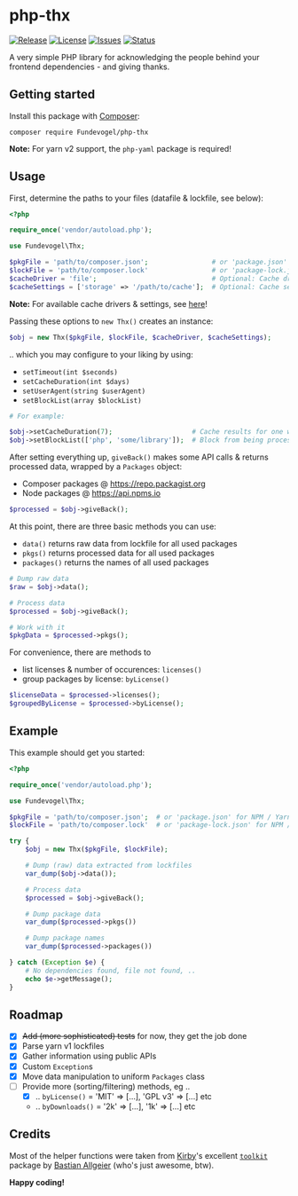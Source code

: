 # php-thx
[![Release](https://img.shields.io/github/release/Fundevogel/php-thx.svg)](https://github.com/Fundevogel/php-thx/releases) [![License](https://img.shields.io/github/license/Fundevogel/php-thx.svg)](https://github.com/Fundevogel/php-thx/blob/main/LICENSE) [![Issues](https://img.shields.io/github/issues/Fundevogel/php-thx.svg)](https://github.com/Fundevogel/php-thx/issues) [![Status](https://travis-ci.org/Fundevogel/php-thx.svg?branch=main)](https://travis-ci.org/Fundevogel/php-thx)

A very simple PHP library for acknowledging the people behind your frontend dependencies - and giving thanks.


## Getting started

Install this package with [Composer](https://getcomposer.org):

```text
composer require Fundevogel/php-thx
```

**Note:**
For yarn v2 support, the `php-yaml` package is required!


## Usage

First, determine the paths to your files (datafile & lockfile, see below):

```php
<?php

require_once('vendor/autoload.php');

use Fundevogel\Thx;

$pkgFile = 'path/to/composer.json';                # or 'package.json' for NPM / Yarn
$lockFile = 'path/to/composer.lock'                # or 'package-lock.json' for NPM / 'yarn.lock' for Yarn
$cacheDriver = 'file';                             # Optional: Cache driver, see below
$cacheSettings = ['storage' => '/path/to/cache'];  # Optional: Cache settings, see below
```

**Note:**
For available cache drivers & settings, see [here](https://github.com/terrylinooo/simple-cache)!

Passing these options to `new Thx()` creates an instance:

```php
$obj = new Thx($pkgFile, $lockFile, $cacheDriver, $cacheSettings);
```

.. which you may configure to your liking by using:

- `setTimeout(int $seconds)`
- `setCacheDuration(int $days)`
- `setUserAgent(string $userAgent)`
- `setBlockList(array $blockList)`

```php
# For example:

$obj->setCacheDuration(7);                    # Cache results for one week
$obj->setBlockList(['php', 'some/library']);  # Block from being processed
```

After setting everything up, `giveBack()` makes some API calls & returns processed data, wrapped by a `Packages` object:

- Composer packages @ https://repo.packagist.org
- Node packages @ https://api.npms.io

```php
$processed = $obj->giveBack();
```

At this point, there are three basic methods you can use:

- `data()` returns raw data from lockfile for all used packages
- `pkgs()` returns processed data for all used packages
- `packages()` returns the names of all used packages

```php
# Dump raw data
$raw = $obj->data();

# Process data
$processed = $obj->giveBack();

# Work with it
$pkgData = $processed->pkgs();
```

For convenience, there are methods to

- list licenses & number of occurences: `licenses()`
- group packages by license: `byLicense()`

```php
$licenseData = $processed->licenses();
$groupedByLicense = $processed->byLicense();
```


## Example

This example should get you started:

```php
<?php

require_once('vendor/autoload.php');

use Fundevogel\Thx;

$pkgFile = 'path/to/composer.json';  # or 'package.json' for NPM / Yarn
$lockFile = 'path/to/composer.lock'  # or 'package-lock.json' for NPM / 'yarn.lock' for Yarn

try {
    $obj = new Thx($pkgFile, $lockFile);

    # Dump (raw) data extracted from lockfiles
    var_dump($obj->data());

    # Process data
    $processed = $obj->giveBack();

    # Dump package data
    var_dump($processed->pkgs())

    # Dump package names
    var_dump($processed->packages())

} catch (Exception $e) {
    # No dependencies found, file not found, ..
    echo $e->getMessage();
}
```


## Roadmap

- [x] ~~Add (more sophisticated) tests~~ for now, they get the job done
- [x] Parse yarn v1 lockfiles
- [x] Gather information using public APIs
- [x] Custom `Exception`s
- [x] Move data manipulation to uniform `Packages` class
- [ ] Provide more (sorting/filtering) methods, eg ..
    - [x] .. `byLicense()` = 'MIT' => [...], 'GPL v3' => [...] etc
    - .. `byDownloads()` = '2k' => [...], '1k' => [...] etc


## Credits

Most of the helper functions were taken from [Kirby](https://getkirby.com)'s excellent [`toolkit`](https://github.com/getkirby-v2/toolkit) package by [Bastian Allgeier](https://github.com/bastianallgeier) (who's just awesome, btw).


**Happy coding!**
